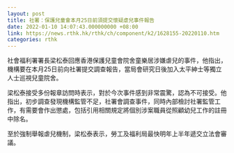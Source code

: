 ```yaml
---
layout: post
title: 社署：保護兒童會本月25日前須提交懷疑虐兒事件報告
date: 2022-01-10 14:07:43.000000000 +08:00
link: https://news.rthk.hk/rthk/ch/component/k2/1628155-20220110.htm
categories: rthk
---
```


社會福利署署長梁松泰回應香港保護兒童會院舍童樂居涉嫌虐兒的事件，他指出，機構要在本月25日前向社署提交調查報告，當局會研究日後加入太平紳士等獨立人士巡視兒童院舍。

梁松泰接受多份報章訪問時表示，對於今次事件感到非常震驚，認為不可接受。他指出，初步調查發現機構監管不足，社署會調查事件，同時內部檢討社署監管工作，有需要會作出懲處，包括引用相關規定將個別涉案職員從照顧幼兒工作的註冊中除名。

至於強制舉報虐兒機制，梁松泰表示，勞工及福利局最快明年上半年遞交立法會審議。
